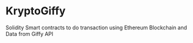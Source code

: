 # KryptoGiffy
 Solidity Smart contracts to do transaction using Ethereum Blockchain and Data from Giffy API
